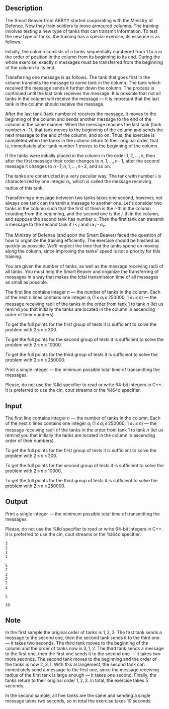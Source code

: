 ## Description

<div><p>The Smart Beaver from ABBYY started cooperating with the Ministry of Defence. Now they train soldiers to move armoured columns. The training involves testing a new type of tanks that can transmit information. To test the new type of tanks, the training has a special exercise, its essence is as follows.</p><p>Initially, the column consists of <span class="tex-span"><i>n</i></span> tanks sequentially numbered from <span class="tex-span">1</span> to <span class="tex-span"><i>n</i></span> in the order of position in the column from its beginning to its end. During the whole exercise, exactly <span class="tex-span"><i>n</i></span> messages must be transferred from the beginning of the column to its end.</p><p>Transferring one message is as follows. The tank that goes first in the column transmits the message to some tank in the column. The tank which received the message sends it further down the column. The process is continued until the last tank receives the message. It is possible that not all tanks in the column will receive the message — it is important that the last tank in the column should receive the message.</p><p>After the last tank (tank number <span class="tex-span"><i>n</i></span>) receives the message, it moves to the beginning of the column and sends another message to the end of the column in the same manner. When the message reaches the last tank (tank number <span class="tex-span"><i>n</i> - 1</span>), that tank moves to the beginning of the column and sends the next message to the end of the column, and so on. Thus, the exercise is completed when the tanks in the column return to their original order, that is, immediately after tank number <span class="tex-span">1</span> moves to the beginning of the column.</p><p>If the tanks were initially placed in the column in the order <span class="tex-span">1, 2, ..., <i>n</i></span>, then after the first message their order changes to <span class="tex-span"><i>n</i>, 1, ..., <i>n</i> - 1</span>, after the second message it changes to <span class="tex-span"><i>n</i> - 1, <i>n</i>, 1, ..., <i>n</i> - 2</span>, and so on.</p><p>The tanks are constructed in a very peculiar way. The tank with number <span class="tex-span"><i>i</i></span> is characterized by one integer <span class="tex-span"><i>a</i><sub class="lower-index"><i>i</i></sub></span>, which is called the <span class="tex-font-style-underline">message receiving radius</span> of this tank.</p><p>Transferring a message between two tanks takes one second, however, not always one tank can transmit a message to another one. Let's consider two tanks in the column such that the first of them is the <span class="tex-span"><i>i</i></span>-th in the column counting from the beginning, and the second one is the <span class="tex-span"><i>j</i></span>-th in the column, and suppose the second tank has number <span class="tex-span"><i>x</i></span>. Then the first tank can transmit a message to the second tank if <span class="tex-span"><i>i</i> &lt; <i>j</i></span> and <span class="tex-span"><i>i</i> ≥ <i>j</i> - <i>a</i><sub class="lower-index"><i>x</i></sub></span>.</p><p>The Ministry of Defense (and soon the Smart Beaver) faced the question of how to organize the training efficiently. The exercise should be finished as quickly as possible. We'll neglect the time that the tanks spend on moving along the column, since improving the tanks' speed is not a priority for this training.</p><p>You are given the number of tanks, as well as the message receiving radii of all tanks. You must help the Smart Beaver and organize the transferring of messages in a way that makes the total transmission time of all messages as small as possible.</p></div><div class="input-specification"><p>The first line contains integer <span class="tex-span"><i>n</i></span> — the number of tanks in the column. Each of the next <span class="tex-span"><i>n</i></span> lines contains one integer <span class="tex-span"><i>a</i><sub class="lower-index"><i>i</i></sub></span> (<span class="tex-span">1 ≤ <i>a</i><sub class="lower-index"><i>i</i></sub> ≤ 250000</span>, <span class="tex-span">1 ≤ <i>i</i> ≤ <i>n</i></span>) — the message receiving radii of the tanks in the order from tank <span class="tex-span">1</span> to tank <span class="tex-span"><i>n</i></span> (let us remind you that initially the tanks are located in the column in ascending order of their numbers).</p><p>To get the full points for the first group of tests it is sufficient to solve the problem with <span class="tex-span">2 ≤ <i>n</i> ≤ 300</span>.</p><p>To get the full points for the second group of tests it is sufficient to solve the problem with <span class="tex-span">2 ≤ <i>n</i> ≤ 10000</span>.</p><p>To get the full points for the third group of tests it is sufficient to solve the problem with <span class="tex-span">2 ≤ <i>n</i> ≤ 250000</span>.</p></div><div class="output-specification"><p>Print a single integer — the minimum possible total time of transmitting the messages.</p><p>Please, do not use the <span class="tex-font-style-tt">%lld</span> specifier to read or write 64-bit integers in С++. It is preferred to use the <span class="tex-font-style-tt">cin</span>, <span class="tex-font-style-tt">cout</span> streams or the <span class="tex-font-style-tt">%I64d</span> specifier.</p></div>

## Input

<p>The first line contains integer <span class="tex-span"><i>n</i></span> — the number of tanks in the column. Each of the next <span class="tex-span"><i>n</i></span> lines contains one integer <span class="tex-span"><i>a</i><sub class="lower-index"><i>i</i></sub></span> (<span class="tex-span">1 ≤ <i>a</i><sub class="lower-index"><i>i</i></sub> ≤ 250000</span>, <span class="tex-span">1 ≤ <i>i</i> ≤ <i>n</i></span>) — the message receiving radii of the tanks in the order from tank <span class="tex-span">1</span> to tank <span class="tex-span"><i>n</i></span> (let us remind you that initially the tanks are located in the column in ascending order of their numbers).</p><p>To get the full points for the first group of tests it is sufficient to solve the problem with <span class="tex-span">2 ≤ <i>n</i> ≤ 300</span>.</p><p>To get the full points for the second group of tests it is sufficient to solve the problem with <span class="tex-span">2 ≤ <i>n</i> ≤ 10000</span>.</p><p>To get the full points for the third group of tests it is sufficient to solve the problem with <span class="tex-span">2 ≤ <i>n</i> ≤ 250000</span>.</p>

## Output

<p>Print a single integer — the minimum possible total time of transmitting the messages.</p><p>Please, do not use the <span class="tex-font-style-tt">%lld</span> specifier to read or write 64-bit integers in С++. It is preferred to use the <span class="tex-font-style-tt">cin</span>, <span class="tex-font-style-tt">cout</span> streams or the <span class="tex-font-style-tt">%I64d</span> specifier.</p>





```input1
3
2
1
1

```




```input2
5
2
2
2
2
2

```




```output1
5

```




```output2
10

```



## Note

<p>In the first sample the original order of tanks is <span class="tex-span">1, 2, 3</span>. The first tank sends a message to the second one, then the second tank sends it to the third one — it takes two seconds. The third tank moves to the beginning of the column and the order of tanks now is <span class="tex-span">3, 1, 2</span>. The third tank sends a message to the first one, then the first one sends it to the second one — it takes two more seconds. The second tank moves to the beginning and the order of the tanks is now <span class="tex-span">2, 3, 1</span>. With this arrangement, the second tank can immediately send a message to the first one, since the message receiving radius of the first tank is large enough — it takes one second. Finally, the tanks return to their original order <span class="tex-span">1, 2, 3</span>. In total, the exercise takes <span class="tex-span">5</span> seconds.</p><p>In the second sample, all five tanks are the same and sending a single message takes two seconds, so in total the exercise takes <span class="tex-span">10</span> seconds.</p>
